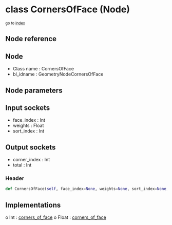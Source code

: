 # class CornersOfFace (Node)

<sub>go to [index](/docs/index.md)</sub>

## Node reference

Node
----
 - Class name : CornersOfFace
 - bl_idname : GeometryNodeCornersOfFace

Node parameters
---------------

Input sockets
-------------
 - face_index : Int
 - weights : Float
 - sort_index : Int

Output sockets
--------------
 - corner_index : Int
 - total : Int

### Header

``` python
def CornersOfFace(self, face_index=None, weights=None, sort_index=None, node_label=None, node_color=None):
```

## Implementations

o Int : [corners_of_face](#corners_of_face) 
o Float : [corners_of_face](#corners_of_face) 

